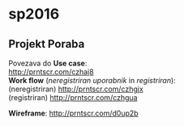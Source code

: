 # sp2016

## Projekt Poraba  
Povezava do **Use case**:  
http://prntscr.com/czhaj8  
**Work flow** (*neregistriran uporabnik* in *registriran*):  
(neregistriran) http://prntscr.com/czhgjx  
(registriran) http://prntscr.com/czhgua  

**Wireframe**:
http://prntscr.com/d0up2b